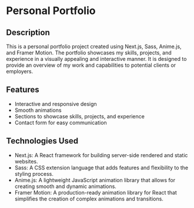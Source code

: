 # Personal Portfolio

## Description
This is a personal portfolio project created using Next.js, Sass, Anime.js, and Framer Motion. The portfolio showcases my skills, projects, and experience in a visually appealing and interactive manner. It is designed to provide an overview of my work and capabilities to potential clients or employers.

## Features
- Interactive and responsive design
- Smooth animations
- Sections to showcase skills, projects, and experience
- Contact form for easy communication

## Technologies Used
- Next.js: A React framework for building server-side rendered and static websites.
- Sass: A CSS extension language that adds features and flexibility to the styling process.
- Anime.js: A lightweight JavaScript animation library that allows for creating smooth and dynamic animations.
- Framer Motion: A production-ready animation library for React that simplifies the creation of complex animations and transitions.
